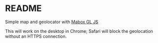 # README

Simple map and geolocator with [Mabox GL JS](https://docs.mapbox.com/mapbox-gl-js/api/)

This will work on the desktop in Chrome; Safari will block the geolocation without an HTTPS connection.

